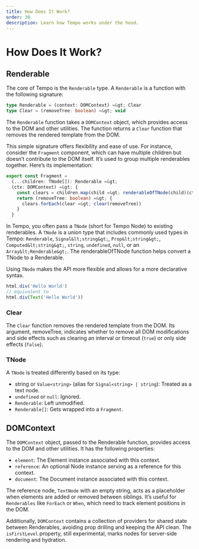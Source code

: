 ```yaml
---
title: How Does It Work?
order: 30
description: Learn how Tempo works under the hood.
---
```

# How Does It Work?

## Renderable

The core of Tempo is the `Renderable` type. A `Renderable` is a function with the following signature:

```ts
type Renderable = (context: DOMContext) =&gt; Clear
type Clear = (removeTree: boolean) =&gt; void
```

The `Renderable` function takes a `DOMContext` object, which provides access to the DOM and other utilities. The function returns a `Clear` function that removes the rendered template from the DOM.

This simple signature offers flexibility and ease of use. For instance, consider the `Fragment` component, which can have multiple children but doesn’t contribute to the DOM itself. It’s used to group multiple renderables together. Here’s its implementation:

```ts
export const Fragment =
  (...children: TNode[]): Renderable =&gt;
  (ctx: DOMContext) =&gt; {
    const clears = children.map(child =&gt; renderableOfTNode(child)(ctx))
    return (removeTree: boolean) =&gt; {
      clears.forEach(clear =&gt; clear(removeTree))
    }
  }
```

In Tempo, you often pass a `TNode` (short for Tempo Node) to existing renderables. A `TNode` is a union type that includes commonly used types in Tempo: `Renderable`, `Signal&lt;string&gt;`, `Prop&lt;string&gt;`, `Computed&lt;string&gt;`, `string`, `undefined`, `null`, or an `Array&lt;Renderable&gt;`. The renderableOfTNode function helps convert a TNode to a Renderable.

Using `TNode` makes the API more flexible and allows for a more declarative syntax.

```ts
html.div('Hello World')
// equivalent to
html.div(Text('Hello World'))
```

### Clear

The `Clear` function removes the rendered template from the DOM. Its argument, removeTree, indicates whether to remove all DOM modifications and side effects such as clearing an interval or timeout (`true`) or only side effects (`false`).

### TNode

A `TNode` is treated differently based on its type:

- string or `Value<string>` (alias for `Signal<string> | string`): Treated as a text node.
- `undefined` or `null`: Ignored.
- `Renderable`: Left unmodified.
- `Renderable[]`: Gets wrapped into a `Fragment`.

## DOMContext

The `DOMContext` object, passed to the Renderable function, provides access to the DOM and other utilities. It has the following properties:

- `element`: The Element instance associated with this context.
- `reference`: An optional Node instance serving as a reference for this context.
- `document`: The Document instance associated with this context.

The reference node, `TextNode` with an empty string, acts as a placeholder when elements are added or removed between siblings. It’s useful for `Renderables` like `ForEach` or `When`, which need to track element positions in the DOM.

Additionally, `DOMContext` contains a collection of providers for shared state between Renderables, avoiding prop drilling and keeping the API clean. The `isFirstLevel` property, still experimental, marks nodes for server-side rendering and hydration.
